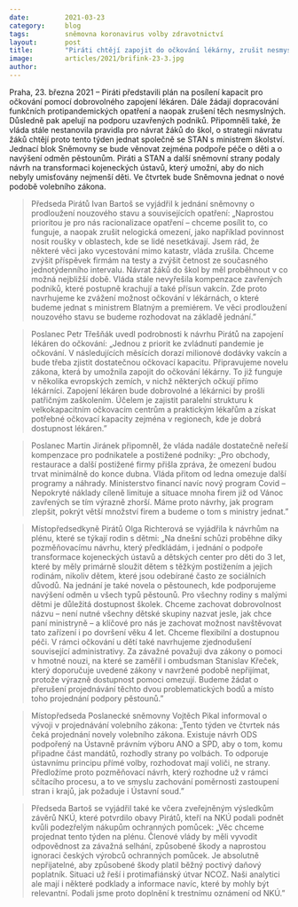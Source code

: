 ```yaml
---
date:         2021-03-23
category:     blog
tags:         sněmovna koronavirus volby zdravotnictví
layout:       post
title:        "Piráti chtějí zapojit do očkování lékárny, zrušit nesmyslná opatření a zavést férové kompenzace"
image:        articles/2021/brifink-23-3.jpg
author:       
---
```



 

Praha, 23. března 2021 – Piráti představili plán na posílení kapacit pro očkování pomocí dobrovolného zapojení lékáren. Dále žádají dopracování funkčních protipandemických opatření a naopak zrušení těch nesmyslných. Důsledně pak apelují na podporu uzavřených podniků. Připomněli také, že vláda stále nestanovila pravidla pro návrat žáků do škol, o strategii návratu žáků chtějí proto tento týden jednat společně se STAN s ministrem školství. Jednací blok Sněmovny se bude věnovat zejména podpoře péče o děti a o navýšení odměn pěstounům. Piráti a STAN a další sněmovní strany podaly návrh na transformaci kojeneckých ústavů, který umožní, aby do nich nebyly umisťovány nejmenší děti. Ve čtvrtek bude Sněmovna jednat o nové podobě volebního zákona.

> Předseda Pirátů Ivan Bartoš se vyjádřil k jednání sněmovny o prodloužení nouzového stavu a souvisejících opatření: „Naprostou prioritou je pro nás racionalizace opatření – chceme posílit to, co funguje, a naopak zrušit nelogická omezení, jako například povinnost nosit roušky v oblastech, kde se lidé nesetkávají. Jsem rád, že některé věci jako vycestování mimo katastr, vláda zrušila. Chceme zvýšit příspěvek firmám na testy a zvýšit četnost ze současného jednotýdenního intervalu. Návrat žáků do škol by měl proběhnout v co možná nejbližší době. Vláda stále nevyřešila kompenzace zavřených podniků, které postupně krachují a také přísun vakcín. Zde proto navrhujeme ke zvážení možnost očkování v lékárnách, o které budeme jednat s ministrem Blatným a premiérem. Ve věci prodloužení nouzového stavu se budeme rozhodovat na základě jednání.”

> Poslanec Petr Třešňák uvedl podrobnosti k návrhu Pirátů na zapojení lékáren do očkování: „Jednou z priorit ke zvládnutí pandemie je očkování. V následujících měsících dorazí milionové dodávky vakcín a bude třeba zjistit dostatečnou očkovací kapacitu. Připravujeme novelu zákona, která by umožnila zapojit do očkování lékárny. To již funguje v několika evropských zemích, v nichž některých očkují přímo lékárníci. Zapojení lékáren bude dobrovolné a lékárnici by prošli patřičným zaškolením. Účelem je zajistit paralelní strukturu k velkokapacitním očkovacím centrům a praktickým lékařům a získat potřebné očkovací kapacity zejména v regionech, kde je dobrá dostupnost lékáren.”

> Poslanec Martin Jiránek připomněl, že vláda nadále dostatečně neřeší kompenzace pro podnikatele a postižené podniky: „Pro obchody, restaurace a další postižené firmy přišla zpráva, že omezení budou trvat minimálně do konce dubna. Vláda přitom od ledna omezuje další programy a náhrady. Ministerstvo financí navíc nový program Covid – Nepokryté náklady cíleně limituje a situace mnoha firem již od Vánoc zavřených se tím výrazně zhorší. Máme proto návrhy, jak program zlepšit, pokrýt větší množství firem a budeme o tom s ministry jednat.”

> Místopředsedkyně Pirátů Olga Richterová se vyjádřila k návrhům na plénu, které se týkají rodin s dětmi: „Na dnešní schůzi proběhne díky pozměňovacímu návrhu, který předkládám, i jednání o podpoře transformace kojeneckých ústavů a dětských center pro děti do 3 let, které by měly primárně sloužit dětem s těžkým postižením a jejich rodinám, nikoliv dětem, které jsou odebírané často ze sociálních důvodů. Na jednání je také novela o pěstounech, kde podporujeme navýšení odměn u všech typů pěstounů. Pro všechny rodiny s malými dětmi je důležitá dostupnost školek. Chceme zachovat dobrovolnost názvu – není nutné všechny dětské skupiny nazvat jesle, jak chce paní ministryně – a klíčové pro nás je zachovat možnost navštěvovat tato zařízení i po dovršení věku 4 let. Chceme flexibilní a dostupnou péči. V rámci očkování u dětí také navrhujeme zjednodušení související administrativy. Za závažné považuji dva zákony o pomoci v hmotné nouzi, na které se zaměřil i ombudsman Stanislav Křeček, který doporučuje uvedené zákony v navržené podobě nepřijímat, protože výrazně dostupnost pomoci omezují. Budeme žádat o přerušení projednávání těchto dvou problematických bodů a místo toho projednání podpory pěstounů.”

> Místopředseda Poslanecké sněmovny Vojtěch Pikal informoval o vývoji v projednávání volebního zákona: „Tento týden ve čtvrtek nás čeká projednání novely volebního zákona. Existuje návrh ODS podpořený na Ústavně právním výboru ANO a SPD, aby o tom, komu připadne část mandátů, rozhodly strany po volbách. To odporuje ústavnímu principu přímé volby, rozhodovat mají voliči, ne strany. Předložíme proto pozměňovací návrh, který rozhodne už v rámci sčítacího procesu, a to ve smyslu zachování poměrnosti zastoupení stran i krajů, jak požaduje i Ústavní soud.”

> Předseda Bartoš se vyjádřil také ke včera zveřejněným výsledkům závěrů NKÚ, které potvrdilo obavy Pirátů, kteří na NKÚ podali podnět kvůli podezřelým nákupům ochranných pomůcek: „Věc chceme projednat tento týden na plénu. Členové vlády by měli vyvodit odpovědnost za závažná selhání, způsobené škody a naprostou ignoraci českých výrobců ochranných pomůcek. Je absolutně nepřijatelné, aby způsobené škody platil běžný poctivý daňový poplatník. Situaci už řeší i protimafiánský útvar NCOZ. Naši analytici ale mají i některé podklady a informace navíc, které by mohly být relevantní. Podali jsme proto doplnění k trestnímu oznámení od NKÚ.”
